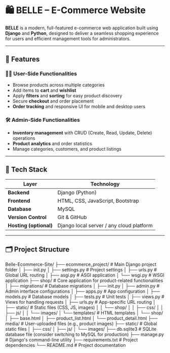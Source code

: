 # 🛍️ BELLE – E-Commerce Website

**BELLE** is a modern, full-featured e-commerce web application built using **Django** and **Python**, designed to deliver a seamless shopping experience for users and efficient management tools for administrators.

---

## 🚀 Features

### 🧑‍💻 User-Side Functionalities
- Browse products across multiple categories
- Add items to **cart** and **wishlist**
- Apply **filters** and **sorting** for easy product discovery
- Secure **checkout** and order placement
- **Order tracking** and responsive UI for mobile and desktop users

### 🛠️ Admin-Side Functionalities
- **Inventory management** with CRUD (Create, Read, Update, Delete) operations
- **Product analytics** and order statistics
- Manage categories, customers, and product listings

---

## 🧱 Tech Stack

| Layer | Technology |
|-------|-------------|
| **Backend** | Django (Python) |
| **Frontend** | HTML, CSS, JavaScript, Bootstrap |
| **Database** | MySQL |
| **Version Control** | Git & GitHub |
| **Hosting (optional)** | Django local server / any cloud platform |

---

## 🗂️ Project Structure
Belle-Ecommerce-Site/
├── ecommerce_project/ # Main Django project folder
│ ├── init.py
│ ├── settings.py # Project settings
│ ├── urls.py # Global URL routing
│ ├── asgi.py # ASGI application
│ └── wsgi.py # WSGI application
├── shop/ # Core application for product-related functionalities
│ ├── migrations/ # Database migrations
│ ├── init.py
│ ├── admin.py # Admin interface configurations
│ ├── apps.py # App configuration
│ ├── models.py # Database models
│ ├── tests.py # Unit tests
│ ├── views.py # Views for handling requests
│ ├── urls.py # App-specific URL routing
│ ├── static/ # Static files (CSS, JS, images)
│ │ └── shop/
│ │ ├── css/
│ │ ├── js/
│ │ └── images/
│ └── templates/ # HTML templates
│ └── shop/
│ ├── base.html
│ ├── product_list.html
│ └── product_detail.html
├── media/ # User-uploaded files (e.g., product images)
├── static/ # Global static files
│ ├── css/
│ ├── js/
│ └── images/
├── db.sqlite3 # SQLite database file (consider switching to MySQL for production)
├── manage.py # Django's command-line utility
├── requirements.txt # Project dependencies
└── README.md # Project documentation
